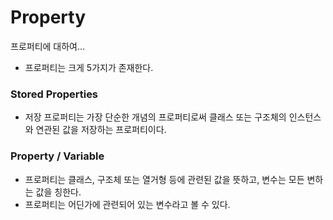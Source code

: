 # Property
프로퍼티에 대하여...

- 프로퍼티는 크게 5가지가 존재한다.
### Stored Properties
- 저장 프로퍼티는 가장 단순한 개념의 프로퍼티로써 클래스 또는 구조체의 인스턴스와 연관된 값을 저장하는 프로퍼티이다.

### Property / Variable
- 프로퍼티는 클래스, 구조체 또는 열거형 등에 관련된 값을 뜻하고, 변수는 모든 변하는 값을 칭한다.
- 프로퍼티는 어딘가에 관련되어 있는 변수라고 볼 수 있다.
